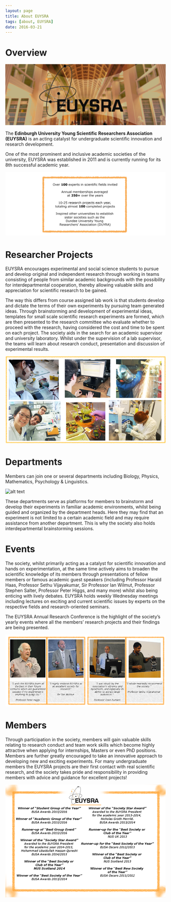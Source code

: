 ```yaml
---
layout: page
title: About EUYSRA
tags: [about, EUYSRA]
date: 2016-03-21
---
```

# Overview

![alt text](assets/img/posts/EUYSRA-COVER-large.jpg)

The **Edinburgh University Young Scientific Researchers Association (EUYSRA)** is an acting catalyst for undergraduate scientific innovation and research development.

One of the most prominent and inclusive academic societies of the university, EUYSRA was established in 2011 and is currently running for its 8th successful academic year.

![alt text](assets/img/posts/overview-info.png)

# Researcher Projects

EUYSRA encourages experimental and social science students to pursue and develop original and independent research through working in teams consisting of people from similar academic backgrounds with the possibility for interdepartmental cooperation, thereby allowing valuable skills and appreciation for scientific research to be gained.

The way this differs from course assigned lab work is that students develop and dictate the terms of their own experiments by pursuing team generated ideas. Through brainstorming and development of experimental ideas, templates for small scale scientific research experiments are formed, which are then presented to the research committee who evaluate whether to proceed with the research, having considered the cost and time to be spent on each project. The society aids in the search for an academic supervisor and university laboratory. Whilst under the supervision of a lab supervisor, the teams will learn about research conduct, presentation and discussion of experimental results.

![alt text](assets/img/posts/research-project-info.png)


# Departments

Members can join one or several departments including Biology, Physics, Mathematics, Psychology & Linguistics.

![alt text](assets/img/posts/departments-info.png)

These departments serve as platforms for members to brainstorm and develop their experiments in familiar academic environments, whilst being guided and organized by the department heads. Here they may find that an experiment is not limited to a certain academic field and may require assistance from another department. This is why the society also holds interdepartmental brainstorming sessions.

# Events

The society, whilst primarily acting as a catalyst for scientific innovation and hands on experimentation, at the same time actively aims to broaden the scientific knowledge of its members through presentations of fellow members or famous academic guest speakers (including Professor Harald Haas, Professor Sethu Vijayakumar, Sir Professor Ian Wilmut, Professor Stephen Salter, Professor Peter Higgs, and many more) whilst also being enticing with lively debates. EUYSRA holds weekly Wednesday meetings including lectures on exciting and current scientific issues by experts on the respective fields and research-oriented seminars.

The EUYSRA Annual Research Conference is the highlight of the society’s yearly events where all the members’ research projects and their findings are being presented.

![alt text](assets/img/posts/events-info.png)

# Members

Through participation in the society, members will gain valuable skills relating to research conduct and team work skills which become highly attractive when applying for internships, Masters or even PhD positions. Members are further greatly encouraged to take an innovative approach to developing new and exciting experiments. For many undergraduate members the EUYSRA projects are their first contact with real scientific research, and the society takes pride and responsibility in providing members with advice and guidance for excellent projects!

![alt text](assets/img/posts/members-info.png)
